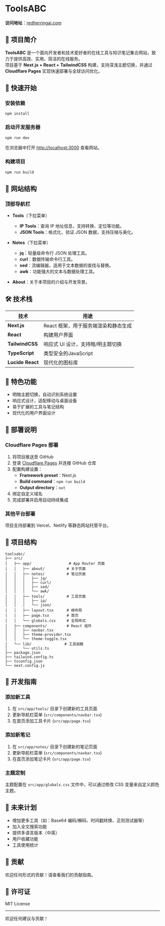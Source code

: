 # ToolsABC

**访问地址**：[redherringai.com](https://redherringai.com)

## 📌 项目简介

**ToolsABC** 是一个面向开发者和技术爱好者的在线工具与知识笔记集合网站，致力于提供高效、实用、简洁的在线服务。  
项目基于 **Next.js + React + TailwindCSS** 构建，支持深浅主题切换，并通过 **Cloudflare Pages** 实现快速部署与全球访问优化。

## 🚀 快速开始

### 安装依赖

```bash
npm install
```

### 启动开发服务器

```bash
npm run dev
```

在浏览器中打开 [http://localhost:3000](http://localhost:3000) 查看网站。

### 构建项目

```bash
npm run build
```

## 🧭 网站结构

### 顶部导航栏

- **Tools**（下拉菜单）
  - **IP Tools**：查询 IP 地址信息，支持转换、定位等功能。
  - **JSON Tools**：格式化、验证 JSON 数据，支持压缩与美化。
  
- **Notes**（下拉菜单）
  - **jq**：轻量级命令行 JSON 处理工具。
  - **curl**：数据传输命令行工具。
  - **sed**：流编辑器，适用于文本数据的查找与替换。
  - **awk**：功能强大的文本与数据处理工具。

- **About**：关于本项目的介绍与开发背景。

## 🛠 技术栈

| 技术            | 用途                                      |
|-----------------|-------------------------------------------|
| **Next.js**     | React 框架，用于服务端渲染和静态生成     |
| **React**       | 构建用户界面                              |
| **TailwindCSS** | 响应式 UI 设计，支持暗/明主题切换         |
| **TypeScript**  | 类型安全的JavaScript                      |
| **Lucide React**| 现代化的图标库                            |

## 🌙 特色功能

- 明暗主题切换，自动识别系统设置
- 响应式设计，适配移动与桌面设备
- 易于扩展的工具与笔记结构
- 现代化的用户界面设计

## 🚀 部署说明

### Cloudflare Pages 部署

1. 将项目推送至 GitHub
2. 登录 [Cloudflare Pages](https://pages.cloudflare.com/) 并连接 GitHub 仓库
3. 配置构建设置：
   - **Framework preset**：Next.js
   - **Build command**：`npm run build`
   - **Output directory**：`out`
4. 绑定自定义域名
5. 完成部署并启用自动持续集成

### 其他平台部署

项目支持部署到 Vercel、Netlify 等静态网站托管平台。

## 📂 项目结构

```
toolsabc/
├── src/
│   ├── app/                 # App Router 页面
│   │   ├── about/          # 关于页面
│   │   ├── notes/          # 笔记页面
│   │   │   ├── jq/
│   │   │   ├── curl/
│   │   │   ├── sed/
│   │   │   └── awk/
│   │   ├── tools/          # 工具页面
│   │   │   ├── ip/
│   │   │   └── json/
│   │   ├── layout.tsx      # 根布局
│   │   ├── page.tsx        # 首页
│   │   └── globals.css     # 全局样式
│   ├── components/         # React 组件
│   │   ├── navbar.tsx
│   │   ├── theme-provider.tsx
│   │   └── theme-toggle.tsx
│   └── lib/               # 工具函数
│       └── utils.ts
├── package.json
├── tailwind.config.ts
├── tsconfig.json
└── next.config.js
```

## 📝 开发指南

### 添加新工具

1. 在 `src/app/tools/` 目录下创建新的工具页面
2. 更新导航栏菜单 (`src/components/navbar.tsx`)
3. 在首页添加工具卡片 (`src/app/page.tsx`)

### 添加新笔记

1. 在 `src/app/notes/` 目录下创建新的笔记页面
2. 更新导航栏菜单 (`src/components/navbar.tsx`)
3. 在首页添加笔记卡片 (`src/app/page.tsx`)

### 主题定制

主题配置在 `src/app/globals.css` 文件中，可以通过修改 CSS 变量来自定义颜色主题。

## 📂 未来计划

- 增加更多工具（如：Base64 编码/解码、时间戳转换、正则测试器等）
- 加入全文搜索功能
- 提供多语言版本（中英）
- 用户收藏功能
- 工具使用统计

## 🤝 贡献

欢迎任何形式的贡献！请查看我们的贡献指南。

## 📄 许可证

MIT License

---

欢迎任何建议与贡献！
